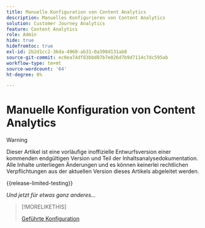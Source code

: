 ```yaml
---
title: Manuelle Konfiguration von Content Analytics
description: Manuelles Konfigurieren von Content Analytics
solution: Customer Journey Analytics
feature: Content Analytics
role: Admin
hide: true
hidefromtoc: true
exl-id: 2b2d1cc2-36da-4960-ab31-0a398d131ab8
source-git-commit: ec0ea74df83bbd07b7e026d7b9d7114c7dc595ab
workflow-type: tm+mt
source-wordcount: '64'
ht-degree: 0%

---
```


# Manuelle Konfiguration von Content Analytics

>[!WARNING]
>
>Dieser Artikel ist eine vorläufige inoffizielle Entwurfsversion einer kommenden endgültigen Version und Teil der Inhaltsanalysedokumentation. Alle Inhalte unterliegen Änderungen und es können keinerlei rechtlichen Verpflichtungen aus der aktuellen Version dieses Artikels abgeleitet werden.
>

{{release-limited-testing}}

*Und jetzt für etwas ganz anderes…*

>[!MORELIKETHIS]
>
>[Geführte Konfiguration](guided.md)
>